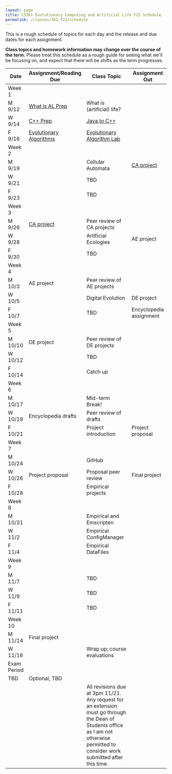 ```yaml
---
layout: page
title: CS361 Evolutionary Computing and Artificial Life F22 Schedule
permalink: /classes/361-f22/schedule
---
```


This is a rough schedule of topics for each day and the release and due dates for each assignment.

**Class topics and homework information may change over the course of the term.** Please treat this schedule as a rough guide for seeing what we'll be focusing on, and expect that there will be shifts as the term progresses.

| Date	| Assignment/Reading Due	| Class Topic |	Assignment Out |
| ------- | --------------- | ------------- | -------------- |
| Week 1 | |  | |
| M 9/12 | [What is AL Prep](intro-prep) | What is (artificial) life? |  |
| W 9/14 | [C++ Prep](cpp-prep)|	[Java to C++](cpp_lab) |	|
| F 9/16 |	[Evolutionary Algorithms](evocomp-prep)	| [Evolutionary Algorithm Lab](evo_alg_lab)  |	 |
| Week 2 | |  | |
| M 9/19 |		| Cellular Automata  | [CA project](hw-ca) |
| W 9/21 |	|	TBD	| |
| F 9/23 | |	TBD|  |
| Week 3 | |  | |
| M 9/26 | [CA project](hw-ca) | Peer review of CA projects	| |
| W 9/28 |	|	Artificial Ecologies | AE project |
| F 9/30 |  | TBD | |
| Week 4 | | | |
| M 10/3 | AE project |	Peer review of AE projects | |
| W 10/5 |	| Digital Evolution | DE project  |
| F 10/7 | | TBD 	|  Encyclopedia assignment |
| Week 5 | |  | |
| M 10/10 | DE project | 	Peer review of DE projects	| |
| W 10/12 |		|TBD |  |
| F 10/14 |  |	Catch up	| |
| Week 6 | |  | |
| M 10/17	| |	Mid-term Break!	| |
| W 10/19 | Encyclopedia drafts | Peer review of drafts	 | |
| F 10/21 |	| Project introduction | Project proposal |
| Week 7 | |  | |
| M 10/24 | |   GitHub	| |
| W 10/26 | Project proposal |	Proposal peer review	 | Final project |
| F 10/28 |  |	Empirical projects	|  |
| Week 8 | |  | |
| M 10/31 |  | Empirical and Emscripten	| |
| W 11/2 |  | Empirical ConfigManager		 | |	
| F 11/4 | 	| Empirical DataFiles |	|
| Week 9 | |  | |
| M 11/7 | |	TBD		| |	
| W 11/9 | |	TBD | |
| F 11/11 |  |TBD	|	 |
| Week 10 | | | |
| M 11/14	| Final project |   | |
| W 11/16 |  | Wrap up; course evaluations	| |
| Exam Period | | | |
| TBD| Optional, TBD | | |
| | | All revisions due at 3pm 11/21. Any request for an extension must go through the Dean of Students office as I am not otherwise permitted to consider work submitted after this time. | |